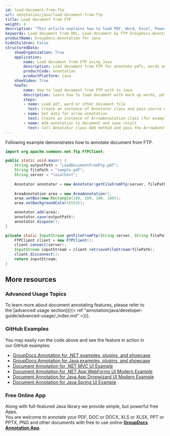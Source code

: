 ```yaml
---
id: load-document-from-ftp
url: annotation/java/load-document-from-ftp
title: Load document from FTP
weight: 4
description: "This article explains how to load PDF, Word, Excel, PowerPoint documents from FTP when using GroupDocs.Annotation for Java."
keywords: Load document from URL, Load document by FTP GroupDocs.Annotation
productName: GroupDocs.Annotation for Java
hideChildren: False
structuredData:
    showOrganization: True
    application:
        name: Load document from FTP using Java
        description: Load document from FTP for annotate pdfs, words and other documents natively on mac, windows or ubuntu with high performance using Java language and GroupDocs.Annotation for Java APIs
        productCode: annotation
        productPlatform: java 
    showVideo: True
    howTo:
        name: How to load document from FTP with in Java
        description: Learn how to load document with mark up words, pdf or other document in Java step by step
        steps:
        - name: Load pdf, word or other document file
          text: Create an instance of Annotator class and pass source document file path as a constructor parameter.
        - name: Set data for arrow annotation
          text: Create an instance of ArrowAnnotation class (for example) and add data for arrow annotation.
        - name: Add annotation to document and save result
          text: Call Annotator class Add method and pass the ArrowAnnotation object from the previous step as parameter then call Save method from Annotator class and pass the output filename as parameter.
---
```

Following example demonstrates how to annotate document from FTP.

```java
import org.apache.commons.net.ftp.FTPClient;

public static void main() {
    String outputPath = "LoadDocumentFromFtp.pdf";
    String filePath = "sample.pdf";
    String server = "localhost";
    
	Annotator annotator = new Annotator(getFileFromFtp(server, filePath));
    
	AreaAnnotation area = new AreaAnnotation();
    area.setBox(new Rectangle(100, 100, 100, 100));
    area.setBackgroundColor(65535);

	annotator.add(area);
    annotator.save(outputPath);    
	annotator.dispose();
}

private static InputStream getFileFromFtp(String server, String filePath) throws IOException {
    FTPClient client = new FTPClient();
    client.connect(server);
    InputStream inputStream = client.retrieveFileStream(filePath);
    client.disconnect();
    return inputStream;
}
```

## More resources
### Advanced Usage Topics
To learn more about document annotating features, please refer to the [advanced usage section]({{< ref "annotation/java/developer-guide/advanced-usage/_index.md" >}}).

### GitHub Examples
You may easily run the code above and see the feature in action in our GitHub examples:

*   [GroupDocs.Annotation for .NET examples, plugins, and showcase](https://github.com/groupdocs-annotation/GroupDocs.Annotation-for-.NET)
*   [GroupDocs.Annotation for Java examples, plugins, and showcase](https://github.com/groupdocs-annotation/GroupDocs.Annotation-for-Java)
*   [Document Annotation for .NET MVC UI Example](https://github.com/groupdocs-annotation/GroupDocs.Annotation-for-.NET-MVC)
*   [Document Annotation for .NET App WebForms UI Modern Example](https://github.com/groupdocs-annotation/GroupDocs.Annotation-for-.NET-WebForms)
*   [Document Annotation for Java App Dropwizard UI Modern Example](https://github.com/groupdocs-annotation/GroupDocs.Annotation-for-Java-Dropwizard)
*   [Document Annotation for Java Spring UI Example](https://github.com/groupdocs-annotation/GroupDocs.Annotation-for-Java-Spring)

### Free Online App
Along with full-featured Java library we provide simple, but powerful free Apps.  
You are welcome to annotate your PDF, DOC or DOCX, XLS or XLSX, PPT or PPTX, PNG and other documents with free to use online **[GroupDocs Annotation App](https://products.groupdocs.app/annotation)**.
